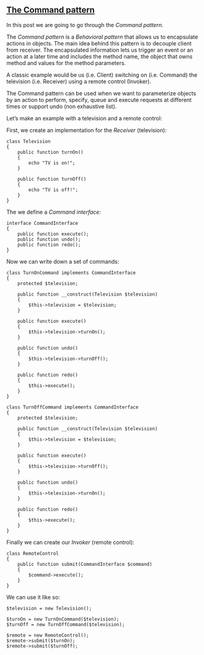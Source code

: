 ## [The Command pattern](https://mlbors.tumblr.com/post/161164215695/the-command-pattern)

In this post we are going to go through the _Command pattern_.

The _Command pattern_ is a _Behavioral pattern_ that allows us to encapsulate actions in objects. The main idea behind this pattern is to decouple client from receiver. The encapsulated information lets us trigger an event or an action at a later time and includes the method name, the object that owns method and values for the method parameters.

A classic example would be us (i.e. Client) switching on (i.e. Command) the television (i.e. Receiver) using a remote control (Invoker).

The Command pattern can be used when we want to parameterize objects by an action to perform, specify, queue and execute requests at different times or support undo (non exhaustive list).

Let’s make an example with a television and a remote control:

First, we create an implementation for the _Receiver_ (television):
    
    
    class Television
    {
        public function turnOn()
        {
            echo "TV is on!";
        }
    
        public function turnOff()
        {
            echo "TV is off!";
        }
    }

The we define a _Command interface:_
    
    
    interface CommandInterface
    {
        public function execute();
        public function undo();
        public function redo();
    }
    

Now we can write down a set of commands:
    
    
    class TurnOnCommand implements CommandInterface
    {
        protected $television;
    
        public function __construct(Television $television)
        {
            $this->television = $television;
        }
    
        public function execute()
        {
            $this->television->turnOn();
        }
    
        public function undo()
        {
            $this->television->turnOff();
        }
    
        public function redo()
        {
            $this->execute();
        }
    }
    
    class TurnOffCommand implements CommandInterface
    {
        protected $television;
    
        public function __construct(Television $television)
        {
            $this->television = $television;
        }
    
        public function execute()
        {
            $this->television->turnOff();
        }
    
        public function undo()
        {
            $this->television->turnOn();
        }
    
        public function redo()
        {
            $this->execute();
        }
    }

Finally we can create our _Invoker_ (remote control):
    
    
    class RemoteControl
    {
        public function submit(CommandInterface $command)
        {
            $command->execute();
        }
    }

We can use it like so:
    
    
    $television = new Television();
    
    $turnOn = new TurnOnCommand($television);
    $turnOff = new TurnOffCommand($television);
    
    $remote = new RemoteControl();
    $remote->submit($turnOn);
    $remote->submit($turnOff);
